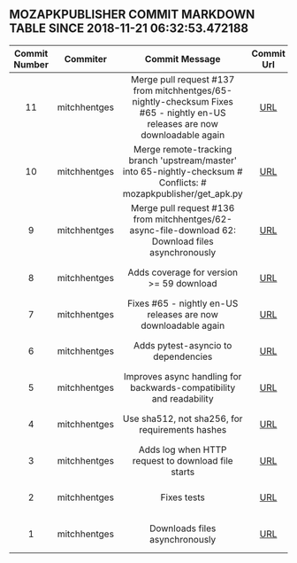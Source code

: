 ## MOZAPKPUBLISHER COMMIT MARKDOWN TABLE SINCE 2018-11-21 06:32:53.472188

| Commit Number | Commiter | Commit Message | Commit Url | Date | 
|:---:|:----:|:----------------------------------:|:------:|:----:| 
|11|mitchhentges|Merge pull request #137 from mitchhentges/65-nightly-checksum  Fixes #65 - nightly en-US releases are now downloadable again|[URL](https://github.com/mozilla-releng/mozapkpublisher/commit/c80a8c4ccff4cafd581d023bd7d812e3a6cff588)|2018-11-27 18:25:02
|10|mitchhentges|Merge remote-tracking branch 'upstream/master' into 65-nightly-checksum  # Conflicts: #	mozapkpublisher/get_apk.py|[URL](https://github.com/mozilla-releng/mozapkpublisher/commit/e142d382b029801a78f897eb0429940c6ed137d2)|2018-11-27 18:15:21
|9|mitchhentges|Merge pull request #136 from mitchhentges/62-async-file-download  62: Download files asynchronously|[URL](https://github.com/mozilla-releng/mozapkpublisher/commit/a2d2ca219218cb880e69ff514e9f271752bd659d)|2018-11-27 17:56:37
|8|mitchhentges|Adds coverage for version >= 59 download|[URL](https://github.com/mozilla-releng/mozapkpublisher/commit/4a6979c5f268d2e2504bc7221898957750614dcc)|2018-11-26 23:49:42
|7|mitchhentges|Fixes #65 - nightly en-US releases are now downloadable again|[URL](https://github.com/mozilla-releng/mozapkpublisher/commit/c2fa3b1957b24766a9bf5a4c4975b9cf8d1b04f6)|2018-11-26 23:41:14
|6|mitchhentges|Adds pytest-asyncio to dependencies|[URL](https://github.com/mozilla-releng/mozapkpublisher/commit/d7c00a8dc2712f0ff62f7ed12412ba618f3a0aad)|2018-11-26 20:16:49
|5|mitchhentges|Improves async handling for backwards-compatibility and readability|[URL](https://github.com/mozilla-releng/mozapkpublisher/commit/7705f55cb67b3b4decb16bf67348650099e2dc2e)|2018-11-24 00:43:32
|4|mitchhentges|Use sha512, not sha256, for requirements hashes|[URL](https://github.com/mozilla-releng/mozapkpublisher/commit/881f4453aa477329a52bbd7ca4c0512c64b89c6b)|2018-11-24 00:07:26
|3|mitchhentges|Adds log when HTTP request to download file starts|[URL](https://github.com/mozilla-releng/mozapkpublisher/commit/658e20bb4a9a587e112f2792494a00ae09399cb7)|2018-11-23 23:56:40
|2|mitchhentges|Fixes tests|[URL](https://github.com/mozilla-releng/mozapkpublisher/commit/63596b0a58beab805ec6d006e4c0b523a617edab)|2018-11-22 02:47:02
|1|mitchhentges|Downloads files asynchronously|[URL](https://github.com/mozilla-releng/mozapkpublisher/commit/6e35fdd11042c2cf2465e1b6e5d5677d9e299bcb)|2018-11-22 01:05:29


